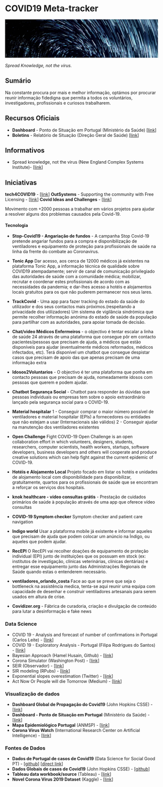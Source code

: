 # COVID19 Meta-tracker

![alt text](media/novasbe-dskc.jpg "NovaSBE - Data Science Knowledge Center")

_Spread Knowledge, not the virus._ 

## Sumário

Na constante procura por mais e melhor informação, optámos por procurar reunir informação fidedigna que permita a todos os voluntários, investigadores, profissionais e curiosos trabalharem. 

## Recursos Oficiais

* **Dashboard** - Ponto de Situação em Portugal (Ministério da Saúde) [[link](https://covid19.min-saude.pt/ponto-de-situacao-atual-em-portugal/)]
* **Boletins** - Relatório de Situação (Direção Geral de Saúde)  [[link](https://covid19.min-saude.pt/relatorio-de-situacao/)]

## Informativos

* Spread knowledge, not the virus (New England Complex Systems Institute)- [[link](https://www.endcoronavirus.org/)]

## Iniciativas 

**tech4COVID19** - [[link](https://tech4covid19.org/)]
**OutSystems** - Supporting the community with Free Licensing - [[link](https://www.outsystems.com/Community/COVID-19/)]
**Covid Ideas and Challenges** - [[link](https://www.covid.pt)]

Movimento com +2000 pessoas a trabalhar em vários projetos para ajudar a resolver alguns dos problemas causados pela Covid-19.

#### Tecnologia

* **Stop-Covid19 - Angariação de fundos** - A campanha Stop Covid-19 pretende angariar fundos para a compra e disponibilização de ventiladores e equipamento de proteção para profissionais de saúde na linha da frente do combate ao Coronavirus.

* **Tonic App** Dar acesso, aos cerca de 12000 médicos já existentes na plataforma Tonic App, a informação técnica de qualidade sobre COVID19 atempadamente; servir de canal de comunicação privilegiado das autoridades de saúde com a comunidade médica; mobilizar, recrutar e coordenar estes profissionais de acordo com as necessidades da pandemia; e dar-lhes acesso a hotéis e alojamentos locais gratuitos para os que não puderem permanecer nos seus lares.

* **TrackCovid** - Uma app para fazer tracking do estado da saúde do utilizador e dos seus contactos mais próximos.(respeitando a privacidade dos utilizadores)
Um sistema de vigilância sindrómica que permite recolher informação anónima do estado de saúde da população para partilhar com as autoridades, para apoiar tomada de decisão.

* **Chat/video Médicos Enfermeiros** - o objectivo é tentar escalar a linha de saúde 24 através de uma plataforma que consegue pôr em contacto pacientes/pessoas que precisam de ajuda, a médicos que estão disponíveis para ajudar (eventualmente médicos reformados, médicos infectados, etc). 
Terá disponível um chatbot que consegue despistar casos que precisam de apoio das que apenas precisam de uma informação extra

* **Idosos2Voluntarios** - O objectivo é ter uma plataforma que ponha em contacto pessoas que precisam de ajuda, nomeadamente idosos com pessoas que querem e podem ajudar. 

* **Chatbot Segurança Social** - Chatbot para responder às dúvidas que pessoas individuais ou empresas tem sobre o apoio extraordinário lançado pela segurança social para o COVID-19. 

* **Material hospitalar** 1 - Conseguir comprar o maior número possível de ventiladores e material hospitalar (EPIs) a fornecedores ou entidades que não estejam a usar (Internacionais são válidos)
2 -  Conseguir ajudar na manutenção dos ventiladores existentes

* **Open Challenge** Fight COVID-19 Open Challenge is an open collaboration effort in which volunteers, designers, students, researchers, computer scientists, health workers, startups, software developers, business developers and others will cooperate and produce creative solutions which can help fight against the current epidemic of COVID-19.

* **Hotéis e Alojamento Local** Projeto focado em listar os hotéis e unidades de alojamento local com disponibilidade para disponibilizar, gratuitamente, quartos para os profissionais de saúde que se encontram a reforçar os serviços dos hospitais.

* **knok healthcare - vídeo consultas grátis** - Prestação de cuidados primários de saúde à população através de uma app que oferece vídeo consultas

* **COVID-19 Symptom checker** Symptom checker and patient care navigation

* **Indigo world** Usar a plataforma mobile já existente e informar aqueles que precisam de ajuda que podem colocar um anúncio na Índigo, ou aqueles que podem ajudar. 

* **RecEPI** O RecEPI vai recolher doações de equipamento de proteção individual (EPI) junto de instituições que os possuam em stock (ex: institutos de investigação, clínicas veterinárias, clínicas dentárias) e entregar esse equipamento junto das Administrações Regionais de Saúde quando estas o entenderem necessário.

* **ventiladores_orlando_costa** Face ao que se preve que seja o bottleneck na assistência medica, tenta-se aqui reunir uma equipa com capacidade de desenhar e construir ventiladores artesanais para serem usados em altura de crise. 

* **Covidizer.org** - Fábrica de curadoria, criação e divulgação de conteúdo para lutar a desinformação e fake news

### Data Science

* COVID 19 - Analysis and forecast of number of confirmations in Portugal (Carlos Leite) - [[link](https://github.com/charlesmilk/covid19)]
* COVID 19 - Exploratory Analysis - Portugal (Filipa Rodrigues do Santos) - [[link](https://colab.research.google.com/drive/1ZxwAt3pQAwV048eMParID_wS6oEYpNPI)]
* Bayesian Approach (Hamel Husain, Github) - [[link](https://covid19dashboards.com/)]
* Corona Simulator (Washington Post) - [[link](https://www.washingtonpost.com/graphics/2020/world/corona-simulator/)]
* SEIR (Observador) - [[link](https://observador.pt/especiais/a-matematica-que-explica-o-tsunami-europeu-e-portugues/)]
* SIR modeling (RPubs) - [[link](https://rpubs.com/srijana/110753)]
* Exponential slopes overestimation (Twitter) - [[link](https://twitter.com/drg1985/status/1236661113250623488/photo/1)]
* Act Now Or People will die Tomorrow (Medium) - [[link](https://medium.com/@tomaspueyo/coronavirus-act-today-or-people-will-die-f4d3d9cd99ca)]


### Visualização de dados

* **Dashboard Global de Propagação do Covid19** (John Hopkins CSSE) - [[link](https://www.arcgis.com/apps/opsdashboard/index.html#/bda7594740fd40299423467b48e9ecf6)]
* **Dashboard - Ponto de Situação em Portugal** (Ministério da Saúde) - [[link](https://covid19.min-saude.pt/ponto-de-situacao-atual-em-portugal/)]
* **Mapa Epidemiológico Portugal** (ANMSP) - [[link](https://www.anmsp.pt/covid19)]
* **Corona Virus Watch** (International Research Center on Artificial Intelligence) - [[link](http://coronaviruswatch.ircai.org/?country=All&dashboard=evolution)]

### Fontes de Dados

* **Dados de Portugal de casos de Covid19** (Data Science for Social Good PT) - [[github](https://github.com/dssg-pt/covid19pt-data)] [[direct link](https://github.com/dssg-pt/covid19pt-data/blob/master/data.csv)]
* **Dados Globais de casos de Covid19** (John Hopkins CSSE) - [[github](https://github.com/CSSEGISandData/COVID-19)]
* **Tableau data workbook/source** (Tableau) - [[link](https://www.tableau.com/covid-19-coronavirus-data-resources)]
* **Novel Corona Virus 2019 Dataset** (Kaggle) - [[link](https://www.kaggle.com/sudalairajkumar/novel-corona-virus-2019-dataset/tasks?taskId=508)]
